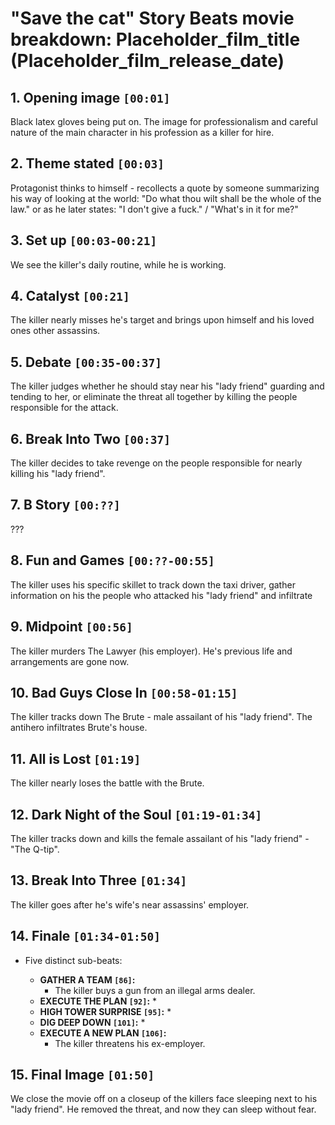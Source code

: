 # "Save the cat" Story Beats movie breakdown: Placeholder_film_title (Placeholder_film_release_date)

## 1. **Opening image `[00:01]`**

Black latex gloves being put on. The image for professionalism and careful nature of the main character in his profession as a killer for hire.

## 2. **Theme stated `[00:03]`**

Protagonist thinks to himself - recollects a quote by someone summarizing his way of looking at the world: "Do what thou wilt shall be the whole of the law." or as he later states: "I don't give a fuck." / "What's in it for me?"

## 3. **Set up `[00:03-00:21]`**

We see the killer's daily routine, while he is working.

## 4. **Catalyst `[00:21]`**

The killer nearly misses he's target and brings upon himself and his loved ones other assassins.

## 5. **Debate `[00:35-00:37]`**

The killer judges whether he should stay near his "lady friend" guarding and tending to her, or eliminate the threat all together by killing the people responsible for the attack.

## 6. **Break Into Two `[00:37]`**

The killer decides to take revenge on the people responsible for nearly killing his "lady friend".

## 7. **B Story `[00:??]`**

???

## 8. **Fun and Games `[00:??-00:55]`**

The killer uses his specific skillet to track down the taxi driver, gather information on his the people who attacked his "lady friend" and infiltrate

## 9. **Midpoint `[00:56]`**

The killer murders The Lawyer (his employer). He's previous life and arrangements are gone now.

## 10. **Bad Guys Close In `[00:58-01:15]`**

The killer tracks down The Brute - male assailant of his "lady friend". The antihero infiltrates Brute's house.

## 11. **All is Lost `[01:19]`**

The killer nearly loses the battle with the Brute.

## 12. **Dark Night of the Soul `[01:19-01:34]`**

The killer tracks down and kills the female assailant of his "lady friend" - "The Q-tip".

## 13. **Break Into Three `[01:34]`**

The killer goes after he's wife's near assassins' employer.

## 14. **Finale `[01:34-01:50]`**

* Five distinct sub-beats:

  * **GATHER A TEAM `[86]`:**
    * The killer buys a gun from an illegal arms dealer.
  * **EXECUTE THE PLAN `[92]`:**
    *
  * **HIGH TOWER SURPRISE `[95]`:**
    *
  * **DIG DEEP DOWN `[101]`:**
    *
  * **EXECUTE A NEW PLAN `[106]`:**
    * The killer threatens his ex-employer.

## 15. **Final Image `[01:50]`**

We close the movie off on a closeup of the killers face sleeping next to his "lady friend". He removed the threat, and now they can sleep without fear.
